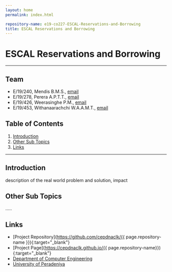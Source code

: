 ```yaml
---
layout: home
permalink: index.html

repository-name: e19-co227-ESCAL-Reservations-and-Borrowing
title: ESCAL Reservations and Borrowing
---
```


[comment]: # "This is the standard layout for the project, but you can clean this and use your own template"

# ESCAL Reservations and Borrowing

---

<!-- 
This is a sample image, to show how to add images to your page. To learn more options, please refer [this](https://projects.ce.pdn.ac.lk/docs/faq/how-to-add-an-image/)

![Sample Image](./images/sample.png)
 -->

## Team
-  E/19/240, Mendis B.M.S., [email](mailto:e19240@eng.pdn.ac.lk)
-  E/19/278, Perera A.P.T.T., [email](mailto:e19278@eng.pdn.ac.lk)
-  E/19/426, Weerasinghe P.M., [email](mailto:e19426@eng.pdn.ac.lk)
-  E/19/453, Withanaarachchi W.A.A.M.T., [email](mailto:e19453@eng.pdn.ac.lk)

## Table of Contents
1. [Introduction](#introduction)
2. [Other Sub Topics](#other-sub-topics)
3. [Links](#links)

---

## Introduction

 description of the real world problem and solution, impact

## Other Sub Topics

.....

## Links

- [Project Repository](https://github.com/cepdnaclk/{{ page.repository-name }}){:target="_blank"}
- [Project Page](https://cepdnaclk.github.io/{{ page.repository-name}}){:target="_blank"}
- [Department of Computer Engineering](http://www.ce.pdn.ac.lk/)
- [University of Peradeniya](https://eng.pdn.ac.lk/)


[//]: # (Please refer this to learn more about Markdown syntax)
[//]: # (https://github.com/adam-p/markdown-here/wiki/Markdown-Cheatsheet)
